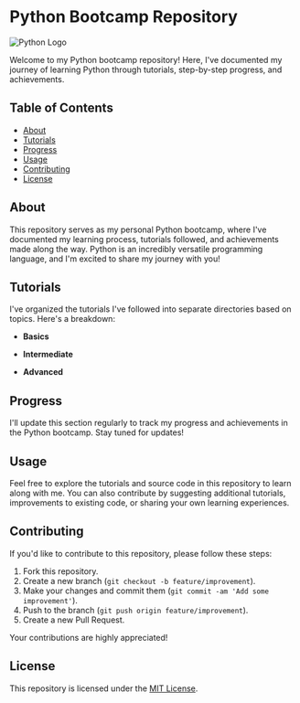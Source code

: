 # Python Bootcamp Repository

![Python Logo](https://www.python.org/static/community_logos/python-logo.png)

Welcome to my Python bootcamp repository! Here, I've documented my journey of learning Python through tutorials, step-by-step progress, and achievements.

## Table of Contents

- [About](#about)
- [Tutorials](#tutorials)
- [Progress](#progress)
- [Usage](#usage)
- [Contributing](#contributing)
- [License](#license)

## About

This repository serves as my personal Python bootcamp, where I've documented my learning process, tutorials followed, and achievements made along the way. Python is an incredibly versatile programming language, and I'm excited to share my journey with you!

## Tutorials

I've organized the tutorials I've followed into separate directories based on topics. Here's a breakdown:

- **Basics**

- **Intermediate**

- **Advanced**

## Progress

I'll update this section regularly to track my progress and achievements in the Python bootcamp. Stay tuned for updates!

## Usage

Feel free to explore the tutorials and source code in this repository to learn along with me. You can also contribute by suggesting additional tutorials, improvements to existing code, or sharing your own learning experiences.

## Contributing

If you'd like to contribute to this repository, please follow these steps:

1. Fork this repository.
2. Create a new branch (`git checkout -b feature/improvement`).
3. Make your changes and commit them (`git commit -am 'Add some improvement'`).
4. Push to the branch (`git push origin feature/improvement`).
5. Create a new Pull Request.

Your contributions are highly appreciated!

## License

This repository is licensed under the [MIT License](LICENSE).
